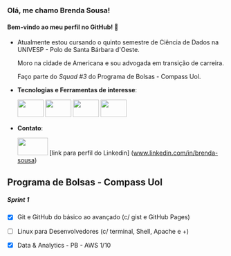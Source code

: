 ### Olá, me chamo Brenda Sousa! 
#### Bem-vindo ao meu perfil no GitHub! :tada:


- Atualmente estou cursando o quinto semestre de Ciência de Dados na UNIVESP - Polo de Santa Bárbara d'Oeste. 

  Moro na cidade de Americana e sou advogada em transição de carreira.

  Faço parte do *Squad #3* do Programa de Bolsas - Compass Uol.
  
- **Tecnologias e Ferramentas de interesse**:

  <img loading="lazy" src="https://img.shields.io/badge/MySQL-005C84?style=for-the-badge&logo=mysql&logoColor=white" width="60" height="40"/>
  <img loading="lazy" src="https://img.shields.io/badge/Python-FFD43B?style=for-the-badge&logo=python&logoColor=blue" width="60" height="40"/>
  <img loading="lazy" src="https://img.shields.io/badge/GitHub-100000?style=for-the-badge&logo=github&logoColor=white)" width="60" height="40"/>
  <img loading="lazy" src="https://img.shields.io/badge/Linux-FCC624?style=for-the-badge&logo=linux&logoColor=black" width="60" height="40"/>

- **Contato**: 

    <img loading="lazy" src="https://img.shields.io/badge/LinkedIn-0077B5?style=for-the-badge&logo=linkedin&logoColor=white" width="70" height="40"/> [link para perfil do Linkedin] (www.linkedin.com/in/brenda-sousa) 


## Programa de Bolsas - Compass Uol 

##### Sprint 1
- [x] Git e GitHub do básico ao avançado (c/ gist e GitHub Pages)

- [ ] Linux para Desenvolvedores (c/ terminal, Shell, Apache e +)

- [x] Data & Analytics - PB - AWS 1/10
